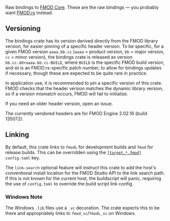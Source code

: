 Raw bindings to [FMOD Core](https://fmod.com/core). These are the raw
bindings — you probably want [FMOD.rs](https://lib.rs/fmod-rs) instead.

## Versioning

The bindings crate has its version derived directly from the FMOD library
version, for easier pinning of a specific header version. To be specific, for
a given FMOD version `aaaa.bb.cc` (`aaaa` = product version, `bb` = major
version, `cc` = minor version), the bindings crate is released as version
`bb.cc.dd+aaaa.bb.cc-BUILD`, where `BUILD` is the specific FMOD build version,
and `dd` is an FMOD.rs-specific patch number, to allow for bindings updates if
necessary, though these are expected to be quite rare in practice.

In application use, it is recommended to pin a specific version of this crate.
FMOD checks that the header version matches the dynamic library version, so if
a version mismatch occurs, FMOD will fail to initialize.

If you need an older header version, open an issue.

The currently vendored headers are for FMOD Engine 2.02.16 (build 135072).

## Linking

By default, this crate links to `fmodL` for development builds and
`fmod` for release builds. This can be overridden using the
[`[target.*.fmod]`][links] `config.toml` key.

[links]: https://doc.rust-lang.org/cargo/reference/build-scripts.html#overriding-build-scripts

The `link-search` optional feature will instruct this crate to add the host's
conventional install location for the FMOD Studio API to the link search path.
If this is not known for the current host, the buildscript will panic,
requiring the use of `config.toml` to override the build script link config.

### Windows Note

The Windows `.lib` files use a `_vc` decoration. The crate expects this to be
there and appropriately links to `fmod_vc`/`fmodL_vc` on Windows.
